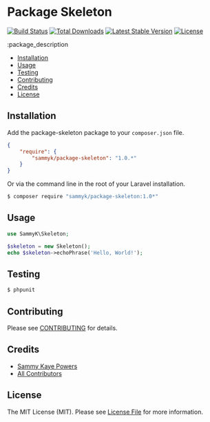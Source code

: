 Package Skeleton
================

[![Build Status](http://img.shields.io/travis/SammyK/package-skeleton.svg)](https://travis-ci.org/SammyK/package-skeleton)
[![Total Downloads](http://img.shields.io/packagist/dm/sammyk/package-skeleton.svg)](https://packagist.org/packages/sammyk/package-skeleton)
[![Latest Stable Version](http://img.shields.io/packagist/v/sammyk/package-skeleton.svg)](https://packagist.org/packages/sammyk/package-skeleton)
[![License](http://img.shields.io/badge/license-MIT-lightgrey.svg)](https://github.com/SammyK/package-skeleton/blob/master/LICENSE)


:package_description

- [Installation](#installation)
- [Usage](#usage)
- [Testing](#testing)
- [Contributing](#contributing)
- [Credits](#credits)
- [License](#license)


Installation
------------

Add the package-skeleton package to your `composer.json` file.

``` json
{
    "require": {
        "sammyk/package-skeleton": "1.0.*"
    }
}
```

Or via the command line in the root of your Laravel installation.

``` bash
$ composer require "sammyk/package-skeleton:1.0*"
```

Usage
-----

``` php
use SammyK\Skeleton;

$skeleton = new Skeleton();
echo $skeleton->echoPhrase('Hello, World!');

```


Testing
-------

``` bash
$ phpunit
```


Contributing
------------

Please see [CONTRIBUTING](https://github.com/SammyK/package-skeleton/blob/master/CONTRIBUTING.md) for details.


Credits
-------

- [Sammy Kaye Powers](https://github.com/SammyK)
- [All Contributors](https://github.com/SammyK/package-skeleton/contributors)


License
-------

The MIT License (MIT). Please see [License File](https://github.com/SammyK/package-skeleton/blob/master/LICENSE) for more information.
